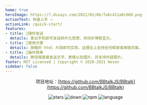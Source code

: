 ```yaml
---
home: true
heroImage: https://7.dusays.com/2021/01/06/fa6c411a0c660.png
actionText: 快速上手 →
actionLink: /quick-start/
features:
- title: 📲随时发送
  details: 拿出手机即可发送碎片化思想，并同步博客显示。
- title: 🤞使用方便
  details: 简略的 html 片段即可实现，且理论上支持任何框架或单独页面。
- title: 🎁操作简单
  details: 微信端直接发送文字、表情以及图片，并支持外链图片。
footer: MIT Licensed | Copyright © 2020-2021 Heson
sidebar: false
---
```

<center>

项目地址：[https://github.com/BBtalkJS/BBtalk](https://github.com/BBtalkJS/BBtalk)

![stars](https://img.shields.io/github/stars/BBtalkJS/BBtalk)
![down](https://img.shields.io/npm/dm/bbtalk.svg)
![npm](https://img.shields.io/npm/v/bbtalk.svg)
![language](https://img.shields.io/badge/language-JavaScript-red)

</center>
